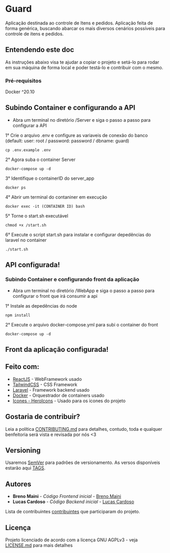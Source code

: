 # Guard

Aplicação destinada ao controle de Itens e pedidos.
Aplicação feita de forma genérica, buscando abarcar os mais diversos cenários possíveis para controle de itens e pedidos.

## Entendendo este doc

As instruções abaixo visa te ajudar a copiar o projeto e setá-lo para rodar em sua máquina de forma local e poder testá-lo e contribuir com o mesmo.

### Pré-requisitos

Docker ^20.10

## Subindo Container e configurando a API 

- Abra um terminal no diretório /Server e siga o passo a passo para configurar a API


1° Crie o arquivo .env e configure as variaveis de conexão do banco (default: user: root / password: password / dbname: guard)

```
cp .env.example .env
```

2° Agora suba o container Server

```
docker-compose up -d
```

3° Identifique o containerID do server_app

```
docker ps
```

4° Abrir um terminal do contaniner em execução

```
docker exec -it (CONTAINER ID) bash
```

5° Torne o start.sh executável

```
chmod +x /start.sh
``` 

6° Execute o script start.sh para instalar e configurar depedências do laravel no container

```
./start.sh
``` 

## API configurada!


### Subindo Container e configurando front da aplicação

- Abra um terminal no diretório /WebApp e siga o passo a passo para configurar o front que irá consumir a api

1° Instale as depedências do node

```
npm install
```

2° Execute o arquivo docker-compose.yml para subi o container do front

```
docker-compose up -d
```
## Front da aplicação configurada!


## Feito com:

* [ReactJS](https://react.dev/) - WebFramework usado
* [TailwindCSS](https://tailwindcss.com/) - CSS Framework
* [Laravel](https://laravel.com/) - Framework backend usado
* [Docker](https://www.docker.com/) - Orquestrador de containers usado
* [Icones - HeroIcons](https://heroicons.com/) - Usado para os icones do projeto

## Gostaria de contribuir?

Leia a política [CONTRIBUTING.md](https://github.com/brenomaini/guard/blob/main/CONTRIBUTING.md) para detalhes, contudo, toda e qualquer benfeitoria será vista e revisada por nós <3 

## Versioning

Usaremos [SemVer](http://semver.org/) para padrões de versionamento. As versos disponíveis estarão aqui [TAGS](https://github.com/brenomaini/guard/tags). 

## Autores

* **Breno Maini** - *Código Frontend inicial* - [Breno Maini](https://github.com/brenomaini)
* **Lucas Cardoso** - *Código Backend inicial* - [Lucas Cardoso](https://github.com/CLucasrodrigues22)

Lista de contribuintes [contribuintes](https://github.com/brenomaini/guard/contributors) que participaram do projeto.

## Licença

Projeto licenciado de acordo com a licença GNU AGPLv3 - veja [LICENSE.md](https://github.com/brenomaini/guard/blob/main/LICENSE.md) para mais detalhes
